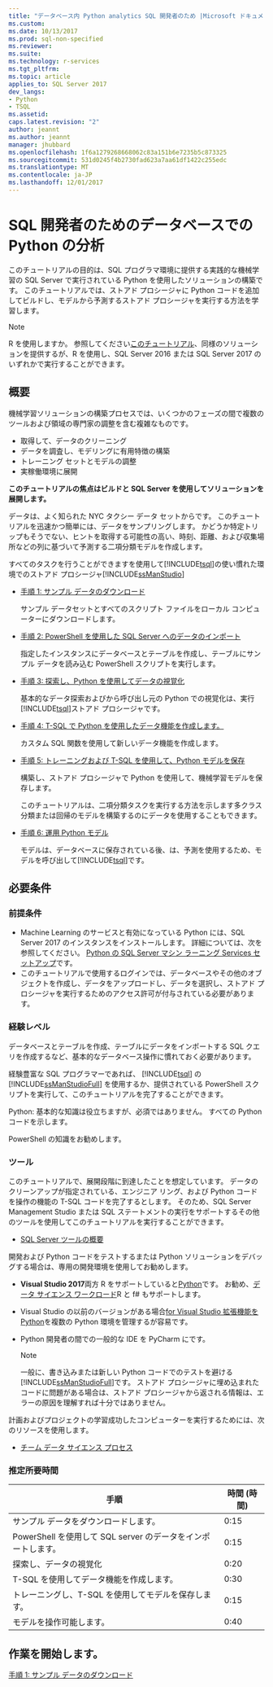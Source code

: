 ```yaml
---
title: "データベース内 Python analytics SQL 開発者のため |Microsoft ドキュメント"
ms.custom: 
ms.date: 10/13/2017
ms.prod: sql-non-specified
ms.reviewer: 
ms.suite: 
ms.technology: r-services
ms.tgt_pltfrm: 
ms.topic: article
applies_to: SQL Server 2017
dev_langs:
- Python
- TSQL
ms.assetid: 
caps.latest.revision: "2"
author: jeannt
ms.author: jeannt
manager: jhubbard
ms.openlocfilehash: 1f6a1279268668062c83a151b6e7235b5c873325
ms.sourcegitcommit: 531d0245f4b2730fad623a7aa61df1422c255edc
ms.translationtype: MT
ms.contentlocale: ja-JP
ms.lasthandoff: 12/01/2017
---
```

# <a name="in-database-python-analytics-for-sql-developers"></a>SQL 開発者のためのデータベースでの Python の分析

このチュートリアルの目的は、SQL プログラマ環境に提供する実践的な機械学習の SQL Server で実行されている Python を使用したソリューションの構築です。 このチュートリアルでは、ストアド プロシージャに Python コードを追加してビルドし、モデルから予測するストアド プロシージャを実行する方法を学習します。

> [!NOTE]
> R を使用しますか。 参照してください[このチュートリアル](sqldev-in-database-r-for-sql-developers.md)、同様のソリューションを提供するが、R を使用し、SQL Server 2016 または SQL Server 2017 のいずれかで実行することができます。

## <a name="overview"></a>概要

機械学習ソリューションの構築プロセスでは、いくつかのフェーズの間で複数のツールおよび領域の専門家の調整を含む複雑なものです。

+ 取得して、データのクリーニング
+ データを調査し、モデリングに有用特徴の構築
+ トレーニング セットとモデルの調整
+ 実稼働環境に展開

**このチュートリアルの焦点はビルドと SQL Server を使用してソリューションを展開します。**

データは、よく知られた NYC タクシー データ セットからです。 このチュートリアルを迅速かつ簡単には、データをサンプリングします。 かどうか特定トリップもそうでない、ヒントを取得する可能性の高い、時刻、距離、および収集場所などの列に基づいて予測する二項分類モデルを作成します。

すべてのタスクを行うことができますを使用して[!INCLUDE[tsql](../../includes/tsql-md.md)]の使い慣れた環境でのストアド プロシージャ[!INCLUDE[ssManStudio](../../includes/ssmanstudio-md.md)]

- [手順 1: サンプル データのダウンロード](sqldev-py1-download-the-sample-data.md)

    サンプル データセットとすべてのスクリプト ファイルをローカル コンピューターにダウンロードします。

- [手順 2: PowerShell を使用した SQL Server へのデータのインポート](sqldev-py2-import-data-to-sql-server-using-powershell.md)

    指定したインスタンスにデータベースとテーブルを作成し、テーブルにサンプル データを読み込む PowerShell スクリプトを実行します。

- [手順 3: 探索し、Python を使用してデータの視覚化](sqldev-py3-explore-and-visualize-the-data.md)

    基本的なデータ探索およびから呼び出し元の Python での視覚化は、実行[!INCLUDE[tsql](../../includes/tsql-md.md)]ストアド プロシージャです。

- [手順 4: T-SQL で Python を使用したデータ機能を作成します。](sqldev-py5-train-and-save-a-model-using-t-sql.md)

    カスタム SQL 関数を使用して新しいデータ機能を作成します。
  
- [手順 5: トレーニングおよび T-SQL を使用して、Python モデルを保存](sqldev-py5-train-and-save-a-model-using-t-sql.md)

    構築し、ストアド プロシージャで Python を使用して、機械学習モデルを保存します。
  
    このチュートリアルは、二項分類タスクを実行する方法を示します多クラス分類または回帰のモデルを構築するのにデータを使用することもできます。

  
-  [手順 6: 運用 Python モデル](sqldev-py6-operationalize-the-model.md)

    モデルは、データベースに保存されている後、は、予測を使用するため、モデルを呼び出して[!INCLUDE[tsql](../../includes/tsql-md.md)]です。

## <a name="requirements"></a>必要条件

### <a name="prerequisites"></a>前提条件

+ Machine Learning のサービスと有効になっている Python には、SQL Server 2017 のインスタンスをインストールします。 詳細については、次を参照してください。 [Python の SQL Server マシン ラーニング Services セットアップ](../python/setup-python-machine-learning-services.md)です。
+ このチュートリアルで使用するログインでは、データベースやその他のオブジェクトを作成し、データをアップロードし、データを選択し、ストアド プロシージャを実行するためのアクセス許可が付与されている必要があります。

### <a name="experience-level"></a>経験レベル

データベースとテーブルを作成、テーブルにデータをインポートする SQL クエリを作成するなど、基本的なデータベース操作に慣れておく必要があります。

経験豊富な SQL プログラマーであれば、 [!INCLUDE[tsql](../../includes/tsql-md.md)] の [!INCLUDE[ssManStudioFull](../../includes/ssmanstudiofull-md.md)] を使用するか、提供されている PowerShell スクリプトを実行して、このチュートリアルを完了することができます。

Python: 基本的な知識は役立ちますが、必須ではありません。 すべての Python コードを示します。

PowerShell の知識をお勧めします。

### <a name="tools"></a>ツール

このチュートリアルで、展開段階に到達したことを想定しています。 データのクリーンアップが指定されている、エンジニア リング、および Python コードを操作の機能の T-SQL コードを完了するとします。 そのため、SQL Server Management Studio または SQL ステートメントの実行をサポートするその他のツールを使用してこのチュートリアルを実行することができます。

+ [SQL Server ツールの概要](https://docs.microsoft.com/sql/tools/overview-sql-tools) 

開発および Python コードをテストするまたは Python ソリューションをデバッグする場合は、専用の開発環境を使用してお勧めします。

+ **Visual Studio 2017**両方 R をサポートしていると[Python](https://blogs.msdn.microsoft.com/visualstudio/2017/05/12/a-lap-around-python-in-visual-studio-2017/)です。 お勧め、[データ サイエンス ワークロード](https://blogs.msdn.microsoft.com/visualstudio/2016/11/18/data-science-workloads-in-visual-studio-2017-rc/)R と f# もサポートします。
+ Visual Studio の以前のバージョンがある場合[for Visual Studio 拡張機能を Python](https://docs.microsoft.com/visualstudio/python/python-in-visual-studio)を複数の Python 環境を管理するが容易です。
+ Python 開発者の間での一般的な IDE を PyCharm にです。

    > [!NOTE]
    > 一般に、書き込みまたは新しい Python コードでのテストを避ける[!INCLUDE[ssManStudioFull](../../includes/ssmanstudiofull-md.md)]です。 ストアド プロシージャに埋め込まれたコードに問題がある場合は、ストアド プロシージャから返される情報は、エラーの原因を理解すれば十分ではありません。

計画およびプロジェクトの学習成功したコンピューターを実行するためには、次のリソースを使用します。

+ [チーム データ サイエンス プロセス](https://docs.microsoft.com/azure/machine-learning/team-data-science-process/overview)

### <a name="estimated-time-required"></a>推定所要時間

|手順| 時間 (時間)|
|----|----|
|サンプル データをダウンロードします。| 0:15|
|PowerShell を使用して SQL server のデータをインポートします。|0:15|
|探索し、データの視覚化|0:20|
|T-SQL を使用してデータ機能を作成します。|0:30|
|トレーニングし、T-SQL を使用してモデルを保存します。|0:15|
|モデルを操作可能します。|0:40|

## <a name="get-started"></a>作業を開始します。

  [手順 1: サンプル データのダウンロード](sqldev-py1-download-the-sample-data.md)
